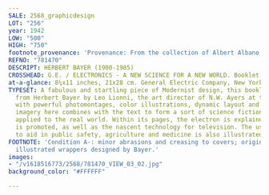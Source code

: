 ```yaml
---
SALE: 2568_graphicdesign
LOT: "256"
year: 1942
LOW: "500"
HIGH: "750"
footnote_provenance: 'Provenance: From the collection of Albert Albano.'
REFNO: "781470"
DESCRIPT: HERBERT BAYER (1900-1985)
CROSSHEAD: G.E. / ELECTRONICS - A NEW SCIENCE FOR A NEW WORLD. Booklet. 1942.
at-a-glance: 8¼x11 inches, 21x28 cm. General Electric Company, New York.
TYPESET: A fabulous and startling piece of Modernist design, this booklet was commissioned
  from Herbert Bayer by Leo Lionni, the art director of N.W. Ayers at the time. Filled
  with powerful photomontages, color illustrations, dynamic layout and diagrams, the
  imagery here combines with the text to form a sort of science fiction narrative
  applied to the real world. Within its pages, the electron is explained and FM radio
  is promoted, as well as the nascent technology for television. The use of electricity
  to aid in public safety, agriculture and medicine is also illustrated. MoMA 561.1999.
FOOTNOTE: 'Condition A-: minor abrasions and creasing to covers; original stapled
  illustrated wrappers designed by Bayer.'
images:
- "/v1618516773/2568/781470_VIEW_03_02.jpg"
background_color: "#FFFFFF"

---
```

